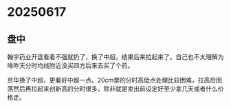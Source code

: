 # 20250617

## 盘中

翰宇药业开盘看着不强就扔了，换了中超，结果后来拉起来了。自己也不太理解为啥昨天分时均线附近没买四方后来去买了个药。

京华换了中超，更看好中超一点。20cm票的分时高低点处理比较困难，拉高后回落然后再拉起来创新高的分时很多，除非就是卖出前设定好至少拿几天或者什么价格走。
